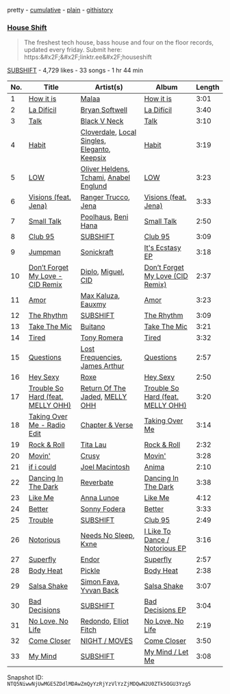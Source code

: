 pretty - [cumulative](/playlists/cumulative/2vpAyuy9HOTPjygPl63QuH.md) - [plain](/playlists/plain/2vpAyuy9HOTPjygPl63QuH) - [githistory](https://github.githistory.xyz/mackorone/spotify-playlist-archive/blob/main/playlists/plain/2vpAyuy9HOTPjygPl63QuH)

### [House Shift](https://open.spotify.com/playlist/2vpAyuy9HOTPjygPl63QuH)

> The freshest tech house, bass house and four on the floor records, updated every friday\. Submit here: https:&\#x2F;&\#x2F;linktr.ee&\#x2F;houseshift

[SUBSHIFT](https://open.spotify.com/user/gl9sml84khuto2ag30n4ijsmv) - 4,729 likes - 33 songs - 1 hr 44 min

| No. | Title | Artist(s) | Album | Length |
|---|---|---|---|---|
| 1 | [How it is](https://open.spotify.com/track/7HQEKWXO8oGMvnGSvhRK4j) | [Malaa](https://open.spotify.com/artist/7w1eTNePApzDk8XtgykCPS) | [How it is](https://open.spotify.com/album/2DjP7cXRnwyry7ji5iVYcc) | 3:01 |
| 2 | [La Difícil](https://open.spotify.com/track/19dsjg3l0Gnnbvml0Lp0ci) | [Bryan Softwell](https://open.spotify.com/artist/3BoPm6NYFfRsuJplyNuUzf) | [La Difícil](https://open.spotify.com/album/5HAqZgIh0OXfE7X5gzpqWO) | 3:40 |
| 3 | [Talk](https://open.spotify.com/track/33Med8PJ0UgsZHxNKUnTyX) | [Black V Neck](https://open.spotify.com/artist/2l0xOjnrmYsxNoQ0QI3G5a) | [Talk](https://open.spotify.com/album/4RZ1LiHXufjZWKgZzy4yBU) | 3:10 |
| 4 | [Habit](https://open.spotify.com/track/30YhpOSmfhCbJR2RItOZpD) | [Cloverdale](https://open.spotify.com/artist/27RdRVoIwtB1CAhLwuPrbB), [Local Singles](https://open.spotify.com/artist/14P4DGZruzTjyQsglomkYp), [Eleganto](https://open.spotify.com/artist/0MMdZHo4Jeldyg5awD2w5V), [Keepsix](https://open.spotify.com/artist/6hq0vxcBCTYxRL0t50yLO5) | [Habit](https://open.spotify.com/album/31I3QS3UZkB14RUSj4zGDt) | 3:19 |
| 5 | [LOW](https://open.spotify.com/track/4Ko0kuCmsJW0HMKkQM7Xw8) | [Oliver Heldens](https://open.spotify.com/artist/5nki7yRhxgM509M5ADlN1p), [Tchami](https://open.spotify.com/artist/1KpCi9BOfviCVhmpI4G2sY), [Anabel Englund](https://open.spotify.com/artist/3ky8xBRraNNzxzXEw6Ga0c) | [LOW](https://open.spotify.com/album/026fudJsLFwB4U0WBYRdXm) | 3:23 |
| 6 | [Visions \(feat\. Jena\)](https://open.spotify.com/track/55NSeWK8Kt9F24Bkj1jSGW) | [Ranger Trucco](https://open.spotify.com/artist/36N80lh8tNu7XedcW55NC3), [Jena](https://open.spotify.com/artist/5C4eCUR6V0Kbdn8g0y390j) | [Visions \(feat\. Jena\)](https://open.spotify.com/album/78MOzdvJblOkE5jEvnxASh) | 3:33 |
| 7 | [Small Talk](https://open.spotify.com/track/5GzeX965D5kEuCMT35sQqb) | [Poolhaus](https://open.spotify.com/artist/1tD9iofjoSqExWwVRhBKGH), [Beni Hana](https://open.spotify.com/artist/44rxbtF6zmfO67zyCwN3xU) | [Small Talk](https://open.spotify.com/album/4vLom1oyQf1Hcxsb1XGqKX) | 2:50 |
| 8 | [Club 95](https://open.spotify.com/track/2mJPisJh3QMDKFNjPsYR3G) | [SUBSHIFT](https://open.spotify.com/artist/6oj23vhIuGx4bOqVmQ9oOo) | [Club 95](https://open.spotify.com/album/0fNlbFMbJMUXjLPf7s53CA) | 3:09 |
| 9 | [Jumpman](https://open.spotify.com/track/3sWJfExp0jAqvOlfoAfpFA) | [Sonickraft](https://open.spotify.com/artist/6TM9nl47jBGEA9C2nsUP4o) | [It's Ecstasy EP](https://open.spotify.com/album/0iY9cBd95XTzOSxuUykGsZ) | 3:18 |
| 10 | [Don’t Forget My Love \- CID Remix](https://open.spotify.com/track/6pHvuivUFmCoqytTCAozmR) | [Diplo](https://open.spotify.com/artist/5fMUXHkw8R8eOP2RNVYEZX), [Miguel](https://open.spotify.com/artist/360IAlyVv4PCEVjgyMZrxK), [CID](https://open.spotify.com/artist/4FCzCS0KEgb0rgySWINItO) | [Don’t Forget My Love \(CID Remix\)](https://open.spotify.com/album/6PbbZPJyIm49q44SpU49Gl) | 2:37 |
| 11 | [Amor](https://open.spotify.com/track/1fbXwrDcDsPaX3tC3yqjbE) | [Max Kaluza](https://open.spotify.com/artist/6lNLgymfWudNsbC0Vio7Qi), [Eauxmy](https://open.spotify.com/artist/2l0IWVB3IHJeFQqiVccgxt) | [Amor](https://open.spotify.com/album/4McRCrzAKIcpyxQp9NwmwT) | 3:23 |
| 12 | [The Rhythm](https://open.spotify.com/track/6Cx33NW52i3IjTilbqaIR5) | [SUBSHIFT](https://open.spotify.com/artist/6oj23vhIuGx4bOqVmQ9oOo) | [The Rhythm](https://open.spotify.com/album/5l92sWpRLi1fkgxPKg3JL6) | 3:09 |
| 13 | [Take The Mic](https://open.spotify.com/track/77Fufdd73OducgLrtvdbpK) | [Buitano](https://open.spotify.com/artist/2nPE9PSeu64Rpzqr8ZjjUY) | [Take The Mic](https://open.spotify.com/album/4zm5HkHYN1aTF8EQQa9VSh) | 3:21 |
| 14 | [Tired](https://open.spotify.com/track/2uRnFJyQ3OGk9Z1WzrPU9c) | [Tony Romera](https://open.spotify.com/artist/7GQsOji7pfixzkLt63awo5) | [Tired](https://open.spotify.com/album/3X05hKeB0CHnRKjhwd0nLD) | 3:32 |
| 15 | [Questions](https://open.spotify.com/track/1cgy2FSOQMbq7DHCVgMAUA) | [Lost Frequencies](https://open.spotify.com/artist/7f5Zgnp2spUuuzKplmRkt7), [James Arthur](https://open.spotify.com/artist/4IWBUUAFIplrNtaOHcJPRM) | [Questions](https://open.spotify.com/album/5HyQdrY2jAKPhK1OqX7yOR) | 2:57 |
| 16 | [Hey Sexy](https://open.spotify.com/track/5EOIOSUVWvA0fJ7eLwknNq) | [Roxe](https://open.spotify.com/artist/5VANY8UHET4MOfqcgZ0RYp) | [Hey Sexy](https://open.spotify.com/album/5nfHEVKqzkqfspcBUmKGxG) | 2:50 |
| 17 | [Trouble So Hard \(feat\. MELLY OHH\)](https://open.spotify.com/track/3Y6sP8zjB9vhQ7kViCFBkV) | [Return Of The Jaded](https://open.spotify.com/artist/0eWRTAqa2LtWcunkLFL4sS), [MELLY OHH](https://open.spotify.com/artist/1CQHY4R9T7Fr7qwydWLVUa) | [Trouble So Hard \(feat\. MELLY OHH\)](https://open.spotify.com/album/3XaRcRxRDXPwHm4EMs8R61) | 3:20 |
| 18 | [Taking Over Me \- Radio Edit](https://open.spotify.com/track/4qcqvs7XvWPGaiEfJGZPeA) | [Chapter & Verse](https://open.spotify.com/artist/5yPVuutf3WAXUt1VqDaN1t) | [Taking Over Me](https://open.spotify.com/album/2qLybiqSiu70CUDcE1pm64) | 3:14 |
| 19 | [Rock & Roll](https://open.spotify.com/track/5uRm2oHJnyUlWY7KETuP2r) | [Tita Lau](https://open.spotify.com/artist/5g93IJMEpfC68NUaeVjr4h) | [Rock & Roll](https://open.spotify.com/album/4j5XQFMWoEqXvR2NJFiCKl) | 2:32 |
| 20 | [Movin'](https://open.spotify.com/track/0YlRqNyRkUHzjDlzSMMhUu) | [Crusy](https://open.spotify.com/artist/6oIoaURalGEtkYTswOLoft) | [Movin'](https://open.spotify.com/album/2AMOcFCKIBuojv3eaDeN5x) | 3:28 |
| 21 | [if i could](https://open.spotify.com/track/2dy1VuzuheRn282vM8cuM1) | [Joel Macintosh](https://open.spotify.com/artist/6TOiaTqXCHBs1801K5Mqe4) | [Anima](https://open.spotify.com/album/4dEwQ1pwP4Peo41NsvicND) | 2:10 |
| 22 | [Dancing In The Dark](https://open.spotify.com/track/5gpRsnKyHiP3UbA6gc0we8) | [Reverbate](https://open.spotify.com/artist/28mV8D13MSDEvlzCwTnqLS) | [Dancing In The Dark](https://open.spotify.com/album/4vbuMK0F24xZ6H7pvxcHmO) | 3:38 |
| 23 | [Like Me](https://open.spotify.com/track/6IJjV6gI4bKMSXoH2a35bn) | [Anna Lunoe](https://open.spotify.com/artist/7d96RW5Vix23AiCHr3mf3D) | [Like Me](https://open.spotify.com/album/55ctcV31rSIjUUlCfENH2L) | 4:12 |
| 24 | [Better](https://open.spotify.com/track/4ljGFqApJVMvkkhnVezg4K) | [Sonny Fodera](https://open.spotify.com/artist/39B7ChWwrWDs7zXlsu3MoP) | [Better](https://open.spotify.com/album/6KjkOTCElyMZo9ZwN9xuel) | 3:33 |
| 25 | [Trouble](https://open.spotify.com/track/0cjbNJIeYroXbn1q9Mbq8N) | [SUBSHIFT](https://open.spotify.com/artist/6oj23vhIuGx4bOqVmQ9oOo) | [Club 95](https://open.spotify.com/album/0fNlbFMbJMUXjLPf7s53CA) | 2:49 |
| 26 | [Notorious](https://open.spotify.com/track/6yLxNVZyi8kRmdV1ExOan0) | [Needs No Sleep](https://open.spotify.com/artist/5PBIAEdx1voGTUb8apBiEs), [Kxne](https://open.spotify.com/artist/2ra4pgvFtoYYzvXir3E4JD) | [I Like To Dance / Notorious EP](https://open.spotify.com/album/0vLK4Osruvcfxhk0tG05Y7) | 3:16 |
| 27 | [Superfly](https://open.spotify.com/track/55g2IGNdPK7dnOkFtttmOB) | [Endor](https://open.spotify.com/artist/6F3vLfyutkUhpM50G84eMt) | [Superfly](https://open.spotify.com/album/7C9qqtM8RY29wFZE2BAQEJ) | 2:57 |
| 28 | [Body Heat](https://open.spotify.com/track/6L8m03xqrhwyLZ5ptN28CE) | [Pickle](https://open.spotify.com/artist/3RuyFkjMNXXXabK3bH5DQt) | [Body Heat](https://open.spotify.com/album/51jFumSXhqsS5DaseOhCgj) | 2:38 |
| 29 | [Salsa Shake](https://open.spotify.com/track/0Y5eIPZ22ypKq8JSWrVUlh) | [Simon Fava](https://open.spotify.com/artist/3tVEEXCoTAVMHyZqQ5kTyc), [Yvvan Back](https://open.spotify.com/artist/68fI3XKiTlRMJBYuxKJFU3) | [Salsa Shake](https://open.spotify.com/album/0jZAnZG2QeQ0p3phFXQcRm) | 3:07 |
| 30 | [Bad Decisions](https://open.spotify.com/track/6Z5qHLhQDnQD23aLXaPsmG) | [SUBSHIFT](https://open.spotify.com/artist/6oj23vhIuGx4bOqVmQ9oOo) | [Bad Decisions EP](https://open.spotify.com/album/2ZaZRpXCPGt2vuyoJNiS3I) | 3:04 |
| 31 | [No Love, No Life](https://open.spotify.com/track/5ito7KV8kZzuA7SLFV0oMw) | [Redondo](https://open.spotify.com/artist/3T0HSMgUpuH1hXbT1JPwQF), [Elliot Fitch](https://open.spotify.com/artist/2KgR6IARKVVczX7fhfDDrB) | [No Love, No Life](https://open.spotify.com/album/42x5j34Hcxm0puZv92VnDH) | 2:19 |
| 32 | [Come Closer](https://open.spotify.com/track/3sGnPzLRFfJqGyNXytZl5P) | [NIGHT / MOVES](https://open.spotify.com/artist/0XMAZpLBHMc9ZvwsrctpmJ) | [Come Closer](https://open.spotify.com/album/282p5SShPqb27UZSN2aPoP) | 3:50 |
| 33 | [My Mind](https://open.spotify.com/track/1GSisTsTuL17nbcb7Vxu7V) | [SUBSHIFT](https://open.spotify.com/artist/6oj23vhIuGx4bOqVmQ9oOo) | [My Mind / Let Me](https://open.spotify.com/album/2C5QiKmyVPfNynUoggm1td) | 3:08 |

Snapshot ID: `NTQ5NiwwNjUwMGE5ZDdlMDAwZmQyYzRjYzVlYzZjMDQwN2U0ZTk5OGU3Yzg5`
